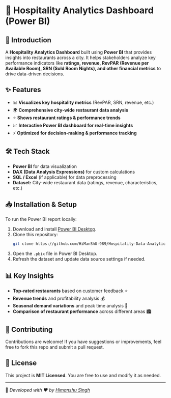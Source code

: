 # 🏨 Hospitality Analytics Dashboard (Power BI)

## 📌 Introduction
A **Hospitality Analytics Dashboard** built using **Power BI** that provides insights into restaurants across a city. It helps stakeholders analyze key performance indicators like **ratings, revenue, RevPAR (Revenue per Available Room), SRN (Sold Room Nights), and other financial metrics** to drive data-driven decisions.

## ✨ Features
- 📊 **Visualizes key hospitality metrics** (RevPAR, SRN, revenue, etc.)
- 🌍 **Comprehensive city-wide restaurant data analysis**
- ⭐ **Shows restaurant ratings & performance trends**
- 📈 **Interactive Power BI dashboard for real-time insights**
- ⚡ **Optimized for decision-making & performance tracking**

## 🛠️ Tech Stack
- **Power BI** for data visualization
- **DAX (Data Analysis Expressions)** for custom calculations
- **SQL / Excel** (if applicable) for data preprocessing
- **Dataset:** City-wide restaurant data (ratings, revenue, characteristics, etc.)

## 📥 Installation & Setup
To run the Power BI report locally:
1. Download and install [Power BI Desktop](https://apps.microsoft.com/detail/9NTXR16HNW1T?hl=en-us&gl=IN&ocid=pdpshare).
2. Clone this repository:
   ```bash
   git clone https://github.com/HiManShU-989/Hospitality-Data-Analytics.git
   ```
3. Open the `.pbix` file in Power BI Desktop.
4. Refresh the dataset and update data source settings if needed.

## 📊 Key Insights
- **Top-rated restaurants** based on customer feedback ⭐
- **Revenue trends** and profitability analysis 💰
- **Seasonal demand variations** and peak time analysis 📅
- **Comparison of restaurant performance** across different areas 🏙️

## 🤝 Contributing
Contributions are welcome! If you have suggestions or improvements, feel free to fork this repo and submit a pull request.

## 📄 License
This project is **MIT Licensed**. You are free to use and modify it as needed.

---
🚀 *Developed with ❤️ by [Himanshu Singh](https://github.com/HiManShU-989)*


